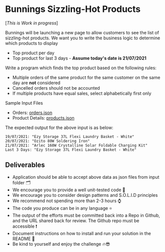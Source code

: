 # Bunnings Sizzling-Hot Products

[*_This is Work in progress_*]

Bunnings will be launching a new page to allow customers to see the list of sizzling-hot products.  We want you to write the business logic to determine which products to display

* Top product per day
* Top product for last 3 days - **Assume today's date is 21/07/2021**

Write a program which finds the top product based on the following rules:

* Multiple orders of the same product for the same customer on the same day are **not** considered
* Cancelled orders should not be accounted
* If multiple products have equal sales, select alphabetically
  first only

Sample Input Files

* Orders: [orders.json](inputs/orders.json)
* Product Details: [products.json](inputs/products.json)

The expected output for the above input is as below:

```text
19/07/2021: "Ezy Storage 37L Flexi Laundry Basket - White"
20/07/2021: "Ozito 80W Soldering Iron"
21/07/2021: "Arlec 160W Crystalline Solar Foldable Charging Kit"
Last 3 Days: "Ezy Storage 37L Flexi Laundry Basket - White"
```

## Deliverables

* Application should be able to accept above data as json files from input
  folder 🗂️
* We encourage you to provide a well unit-tested code 🧪
* We encourage you to consider design patterns and S.O.L.I.D principles
* We recommend not spending more than 2-3 hours ⌚
* The code you produce can be in any language ⭐
* The output of the efforts must be committed back into a Repo in Github, and
  the URL shared back for review. The Github repo must be accessible ❗
* Document instructions on how to install and run your solution in the README 📄
* Be kind to yourself and enjoy the challenge 🔥😎
